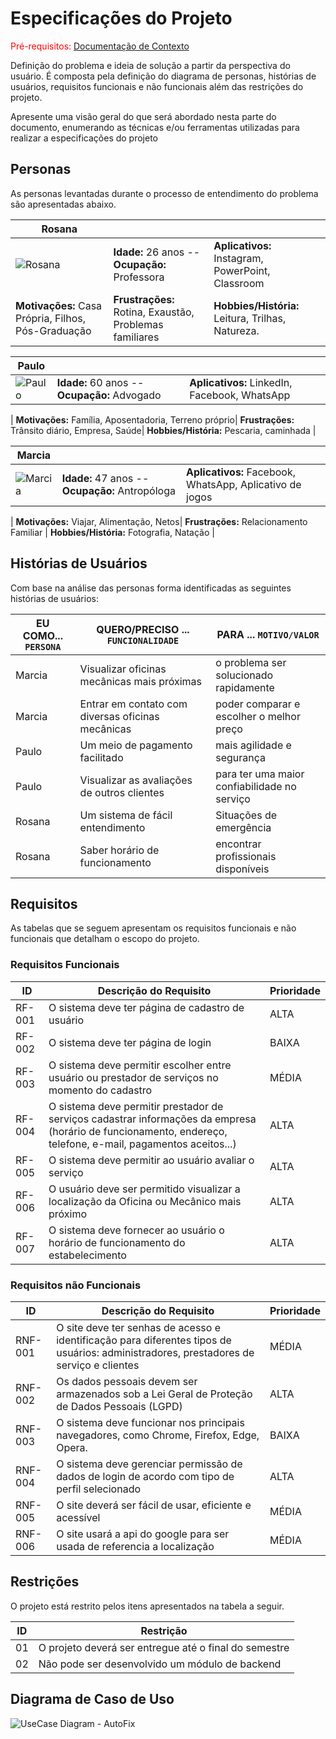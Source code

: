 # Especificações do Projeto

<span style="color:red">Pré-requisitos: <a href="1-Documentação de Contexto.md"> Documentação de Contexto</a></span>

Definição do problema e ideia de solução a partir da perspectiva do usuário. É composta pela definição do  diagrama de personas, histórias de usuários, requisitos funcionais e não funcionais além das restrições do projeto.

Apresente uma visão geral do que será abordado nesta parte do documento, enumerando as técnicas e/ou ferramentas utilizadas para realizar a especificações do projeto

## Personas
As personas levantadas durante o processo de entendimento do problema são apresentadas abaixo.

| **Rosana**  |    |   |   
| ------------------- | ------------------- |  ---------------  |
| ![Rosana](https://user-images.githubusercontent.com/65399666/230479135-9d505d1c-7c4b-49a9-abe3-a88f0fc9f9ef.png)|  **Idade:** 26 anos -- **Ocupação:** Professora  |  **Aplicativos:** Instagram, PowerPoint, Classroom| 
**Motivações:** Casa Própria, Filhos, Pós-Graduação | **Frustrações:** Rotina, Exaustão, Problemas familiares |  **Hobbies/História:** Leitura, Trilhas, Natureza. |

| **Paulo**  |    |   |   
| ------------------- | ------------------- |  ---------------  |
| ![Paulo](https://user-images.githubusercontent.com/65399666/230479331-70d02220-0be7-4c68-be91-9a30caf61ff2.png)|  **Idade:** 60 anos -- **Ocupação:** Advogado  |  **Aplicativos:** LinkedIn, Facebook, WhatsApp
| 
**Motivações:** Família, Aposentadoria, Terreno próprio| **Frustrações:** Trânsito diário, Empresa, Saúde|  **Hobbies/História:** Pescaria, caminhada |

| **Marcia**  |    |   |   
| ------------------- | ------------------- |  ---------------  |
| ![Marcia](https://user-images.githubusercontent.com/65399666/230479504-70ac11d9-ce3a-4ba0-8899-3e86dceab857.png)|  **Idade:** 47 anos -- **Ocupação:** Antropóloga  |  **Aplicativos:** Facebook, WhatsApp, Aplicativo de jogos
| 
**Motivações:** Viajar, Alimentação, Netos| **Frustrações:** Relacionamento Familiar |  **Hobbies/História:** Fotografia, Natação |

## Histórias de Usuários

Com base na análise das personas forma identificadas as seguintes histórias de usuários:

|EU COMO... `PERSONA`| QUERO/PRECISO ... `FUNCIONALIDADE` |PARA ... `MOTIVO/VALOR`                 |
|--------------------|------------------------------------|----------------------------------------|
|Marcia              | Visualizar oficinas mecânicas mais próximas    | o problema ser solucionado rapidamente |
|Marcia              | Entrar em contato com diversas oficinas mecânicas   | poder comparar e escolher o melhor preço|
|Paulo               | Um meio de pagamento facilitado    | mais agilidade  e segurança
|Paulo               | Visualizar as avaliações de outros clientes | para ter uma maior confiabilidade no serviço
|Rosana              | Um sistema de fácil entendimento | Situações de emergência
|Rosana              | Saber horário de funcionamento | encontrar profissionais disponíveis



## Requisitos

As tabelas que se seguem apresentam os requisitos funcionais e não funcionais que detalham o escopo do projeto.

### Requisitos Funcionais

|ID    | Descrição do Requisito  | Prioridade |
|------|-----------------------------------------|----|
|RF-001| O sistema deve ter página de cadastro de usuário | ALTA | 
|RF-002| O sistema deve ter página de login | BAIXA |
|RF-003| O sistema deve permitir escolher entre usuário ou prestador de serviços no momento do cadastro | MÉDIA |
|RF-004| O sistema deve permitir prestador de serviços cadastrar informações da empresa (horário de funcionamento, endereço, telefone, e-mail, pagamentos aceitos...) | ALTA |
|RF-005| O sistema deve permitir ao usuário avaliar o serviço | ALTA |
|RF-006| O usuário deve ser permitido visualizar a localização da Oficina ou Mecânico mais próximo | ALTA |
|RF-007| O sistema deve fornecer ao usuário o horário de funcionamento do estabelecimento | ALTA |

### Requisitos não Funcionais

|ID     | Descrição do Requisito  |Prioridade |
|-------|-------------------------|----|
|RNF-001| O site deve ter senhas de acesso e identificação para diferentes tipos de usuários: administradores, prestadores de serviço e clientes | MÉDIA | 
|RNF-002| Os dados pessoais devem ser armazenados sob a Lei Geral de Proteção de Dados Pessoais (LGPD) |  ALTA | 
|RNF-003| O sistema deve funcionar nos principais navegadores, como Chrome, Firefox, Edge, Opera. |  BAIXA | 
|RNF-004| O sistema deve gerenciar permissão de dados de login de acordo com tipo de perfil selecionado |  ALTA | 
|RNF-005| O site deverá ser fácil de usar, eficiente e acessível |  MÉDIA | 
|RNF-006| O site usará a api do google para ser usada de referencia a localização |  MÉDIA | 


## Restrições

O projeto está restrito pelos itens apresentados na tabela a seguir.

|ID| Restrição                                             |
|--|-------------------------------------------------------|
|01| O projeto deverá ser entregue até o final do semestre |
|02| Não pode ser desenvolvido um módulo de backend        |



## Diagrama de Caso de Uso
<!-- ![UseCase Diagram - AutoFix](https://user-images.githubusercontent.com/56806907/226222340-c3a0b335-a6b8-41d6-9ecf-203ba700eeb0.png) -->
![UseCase Diagram - AutoFix](https://user-images.githubusercontent.com/65399666/230796623-34d5a452-8022-4306-82cb-b03d24997218.png)
